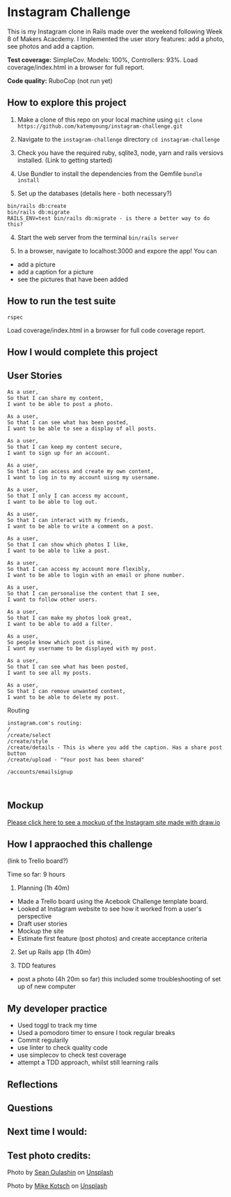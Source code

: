 Instagram Challenge
===================

This is my Instagram clone in Rails made over the weekend following Week 8 of Makers Acacdemy. I Implemented the user story features: add a photo, see photos and add a caption.

**Test coverage:** SimpleCov. Models: 100%, Controllers: 93%. Load coverage/index.html in a browser for full report.

**Code quality:** RuboCop (not run yet)

## How to explore this project

1. Make a clone of this repo on your local machine using
`git clone https://github.com/katemyoung/instagram-challenge.git`

2. Navigate to the `instagram-challenge` directory
`cd instagram-challenge `

3. Check you have the required ruby, sqlite3, node, yarn and rails versiovs installed. (Link to getting started)

3. Use Bundler to install the dependencies from the Gemfile
`bundle install`

4. Set up the databases
(details here - both necessary?)
```
bin/rails db:create
bin/rails db:migrate
RAILS_ENV=test bin/rails db:migrate - is there a better way to do this?
```

4. Start the web server from the terminal
`bin/rails server`

5. In a browser, navigate to localhost:3000 and expore the app! You can 
- add a picture
- add a caption for a picture
- see the pictures that have been added

## How to run the test suite

`rspec`

Load coverage/index.html in a browser for full code coverage report.

## How I would complete this project


## User Stories

```
As a user,
So that I can share my content,
I want to be able to post a photo.

As a user,
So that I can see what has been posted, 
I want to be able to see a display of all posts.

As a user,
So that I can keep my content secure,
I want to sign up for an account.

As a user,
So that I can access and create my own content,
I want to log in to my account uisng my username.

As a user,
So that I only I can access my account,
I want to be able to log out.

As a user,
So that I can interact with my friends,
I want to be able to write a comment on a post.

As a user,
So that I can show which photos I like,
I want to be able to like a post.

As a user,
So that I can access my account more flexibly,
I want to be able to login with an email or phone number.

As a user,
So that I can personalise the content that I see,
I want to follow other users.

As a user,
So that I can make my photos look great,
I want to be able to add a filter.

As a user,
So people know which post is mine,
I want my username to be displayed with my post.

As a user,
So that I can see what has been posted,
I want to see all my posts.

As a user,
So that I can remove unwanted content,
I want to be able to delete my post.
```

Routing

```
instagram.com's routing:
/
/create/select
/create/style
/create/details - This is where you add the caption. Has a share post button
/create/upload - "Your post has been shared"

/accounts/emailsignup

 
```

## Mockup

[Please click here to see a mockup of the Instagram site made with draw.io](https://viewer.diagrams.net/?tags=%7B%7D&highlight=0000ff&edit=_blank&layers=1&nav=1&title=Mockup%20Instagram%20Challenge.drawio#R7Vxbk5s2GP01nj7Fg8Bc9nEv2aSddLrT7UybR62RbbaAKMhZO7%2B%2BEkg2uvjGAoY2eYn1ITCc7%2Bi7HLSeOPfJ5lMOs9WvOETxxLbCzcR5mNg2sAOP%2Fscs28oSWE5lWOZRyCftDc%2FRd8SNFreuoxAV0kSCcUyiTDbOcZqiOZFsMM%2FxmzxtgWP5WzO4RJrheQ5j3fpnFJIVfwrb39s%2Fo2i5Et8MvJvqSALFZP4kxQqG%2BK1mcj5OnPscY1J9Sjb3KGbgCVyq8x4PHN3dWI5Scs4Jv3z6%2Fjr3t2S1eX26v%2F%2Fj8%2B%2Bb%2BW8fbO6egmzFE6OQAsCHOCcrvMQpjD%2FurXc5XqchYpe16Gg%2F5wvGGTUCanxFhGy5N%2BGaYGpakSTmR9EmIn%2Bx06cuH32tHXnY8CuXg60YpCTf1k5iw6%2F1Y%2FvTypE4b4FTwm8EeHx8j2Ocl0%2FrWOU%2Fai8IzMktYww9kOKUPagOMUe9wOt8jo7hyvlBL7pE5NhEt5rIUK99BXfhJ4QTRJ%2BGTshRDEn0TaYl5Oxe7ubtCUA%2FcA5cwAfPuiYfQI0N1tR2jxKi7ljriGP3xJFowy9%2FhDnNvQ%2FOdD6w23Y%2BP%2FUJR%2FSebYuHYdfhbuVBGIixuER1p%2FwshUK723gHq%2Fgdf4Pxmj%2FDc7RMqWWdGfn2Bb7QPCJxBMbsDOdhTr2BqI%2FvvqGcRDRQ3%2FIDSRSGFR1REX2HL%2BX1mB8z9ljlg7p3E%2FfhAuroDDi6aNgdoY3kI56W%2BN1IkV9yMD%2FLmoIABLKvqlFTBogpeLEoUCfO1X2rufRtFRH0nMFy0bzRQkFxbZFVqXsRbVgYObzyNIQPIunLjJ%2Fx4ds%2BhzvCbata%2Ft4ZW4%2BstgYTSmAUa1jJwfQEci0ABQJX5psBql28kKDqCqmZhlQGi%2BIN5%2BHwwApMYLk9guVqYH3BS3ZSegQs0AtYuxqeg7WrhGtgBX0Sy9ewesDpTyxKriCNrPQbWUqC8zkFit7L44TdsBfTj3cv9MOSlLhUBpYyyvgusob3zxpXE8r8sVjUTdW5tZxXXYQ%2BRXUd%2BdrUXPs%2BxYsUfCK7qiA5%2FhuJ%2FMVL10UUx4rp%2FAxq4oa81NpYS65CjxudHjsK1fkx64ofgSGTNXS%2FZdVNNf8JI7vAh6KsQW7pBOBlG50wP6e0K1nmMBk%2FYQwl1uNjW3FmJhHJwCNjqu%2BKRoKzEo8e35e7zu1ihctitCDtoNuwkLK7QtfTC6mDGa9PKUNqXf3jreuuJQVyS%2BqfakmbNy5nt64c3tO966SL1vU2z%2BG2NoH3bgc721kg09MBigh22Xz6obqDdttf58Tib4l3ZwpoMunGw7ihSWV6n0ID0ZI61fZgwuJ3%2BlJkVf4%2FEJtGJnM4B3LHxTLHB2sKHOBLK3H4OoeeeDSnXkHocGfNEnR3SgdwNKCGIXV4rj0dmtgBBqx26HiZWvh%2B9Q6gCx6HpeS%2BFQ%2FPv1EB83TAetU8gKfhdRvnCIbb3mSPfXk%2B9ia2DYrYQ1M9gC6L%2FZA9RiB7eMHAZA%2BTfDZa2aNpWdWZ7uHqTeRQ38w3fuPeQ7PJd%2BecbDYdvriG0mzqZc%2BcZnHC0neGC2LkxrjaS7fV9hJ4PK0NuKG8MQTM6zeUquBryCt9vzrXe6RmBYlcPhRZWfg2LFK0GumJLsPCXJrsbNVXama5uPm%2FFTLq%2BxvXkGt7rWRsPdiOuJJpup47q2RsveE4%2BAZnOOQ%2Fx3ltLAalP5wZFJd%2BF4OprL9eITqkLcMoDVvbMHzullGxeLreMmq7av%2BjEKx6Im3L6OkLqUJGx3tPbb3KylaY0uu9pVaPQQEo%2B3dd07Yzk2i0M7YeFsQdjRnWXSAdEKz6btrRwaqy1QfXh9UeP6wqW4cAq%2F6mT2nMTjdXlqm5EtrG2DqknqjgqIHLQIVei0R3dtWaUBInx7v3SmiOp%2Fde3bRdBL5PnNTfMRbrlyRiAeC%2FIk4KCaoNcdIKROAULwGr0XClSsekwF1fqnTV3uL6WqVj0o4Gp1Uq7w5%2BaJaXMs%2FzbTkDmzYSWV6PKdjRgzC9jnD0OKXLxuu7M%2B1ypjcSBYpZYKOPauwoGkPdqMa4gMGer%2BxVMra%2FtgHdmdsVunqagWHIYibMSISP%2FUnb0MH1DBvBzOB2Rl09QDyZirOLNs31iWkQKJj6Bm3cD3qMuTNdG0cbmGQxmr5m7I1GFRvYlvDBJsi%2BvOcDeT2Il2xSwvT7dJ7p9Xsb4kWmvAgeSaXUl3ahatkG7aLXHdju0R3FFkvpdB0jkeCpZ61FjhP2BLShL0cRSsNiOgLfdr3IwUzdYG%2FwrnF7a3fu1WP0ukB5CpN3lsVt4KX%2FQYLxBwXawYsO9782VSkD%2B9%2Fscj7%2BCw%3D%3D)

## How I appraoched this challenge
(link to Trello board?)

Time so far: 9 hours

1. Planning (1h 40m)
- Made a Trello board using the Acebook Challenge template board.
- Looked at Instagram website to see how it worked from a user's perspective
- Draft user stories 
- Mockup the site
- Estimate first feature (post photos) and create acceptance criteria

2. Set up Rails app (1h 40m)

3. TDD features
- post a photo (4h 20m so far) this included some troubleshooting of set up of new computer

## My developer practice
- Used toggl to track my time
- Used a pomodoro timer to ensure I took regular breaks
- Commit regularily
- use linter to check quality code 
- use simplecov to check test coverage
- attempt a TDD approach, whilst still learning rails


## Reflections

## Questions

## Next time I would:


## Test photo credits:
Photo by <a href="https://unsplash.com/@oulashin?utm_source=unsplash&utm_medium=referral&utm_content=creditCopyText">Sean Oulashin</a> on <a href="https://unsplash.com/s/photos/beach?utm_source=unsplash&utm_medium=referral&utm_content=creditCopyText">Unsplash</a>
   
Photo by <a href="https://unsplash.com/@mike?utm_source=unsplash&utm_medium=referral&utm_content=creditCopyText">Mike Kotsch</a> on <a href="https://unsplash.com/s/photos/winter?utm_source=unsplash&utm_medium=referral&utm_content=creditCopyText">Unsplash</a>
  
